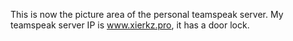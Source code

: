 This is now the picture area of the personal teamspeak server.
My teamspeak server IP is www.xierkz.pro, it has a door lock.

